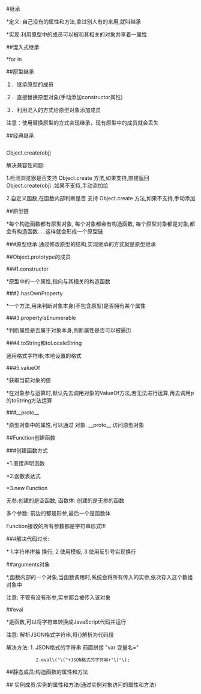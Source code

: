 \#继承

\*定义: 自己没有的属性和方法,拿过别人有的来用,就叫继承

\*实现:利用原型中的成员可以被和其相关的对象共享着一属性

\#\#混入式继承

\*for in

\#\#原型继承

１．继承原型的成员

２．直接替换原型对象\(手动添加constructor属性\)

３．利用混入的方式给原型对象添加成员

注意：使用替换原型的方式实现继承，现有原型中的成员就会丢失

\#\#经典继承

```

```

Object.create\(obj\)

   解决兼容性问题:

  1.检测浏览器是否支持 Object.create 方法,如果支持,直接返回 Object.create\(obj\) .如果不支持,手动添加给

  2.自定义函数,在函数内部判断是否 支持 Object.create 方法,如果不支持,手动添加

\#\#原型链

\*每个构造函数都有原型对象, 每个对象都会有构造函数, 每个原型对象都是对象,都会有构造函数.....这样就会形成一个原型链

\#\#\#原型继承:通过修改原型的结构,实现继承的方式就是原型继承

\#\#Object.prototype的成员

\#\#\#1.constructor

\*原型中的一个属性,指向与其相关的构造函数

\#\#\#2.hasOwnProperty

\*一个方法,用来判断对象本身\(不包含原型\)是否拥有某个属性

\#\#\#3.propertyIsEnumerable

\*判断属性是否属于对象本身,判断属性是否可以被遍历

\#\#\#4.toString和toLocaleString

通用格式字符串;本地设置的格式

\#\#\#5.valueOf

\*获取当前对象的值

\*在对象参与运算时,默认先去调用对象的ValueOf方法,若无法进行运算,再去调用p的toString方法运算

\#\#\#\_\_proto\_\_

\*原型对象中的属性,可以通过 对象. \_\_proto\_\_  访问原型对象

\#\#Function创建函数

\#\#\#创建函数方式

\*1.直接声明函数

\*2.函数表达式

\*3.new Function

无参:创建的是空函数;     函数体: 创建的是无参的函数

多个参数: 前边的都是形参,最后一个是函数体

Function接收的所有参数都是字符串形式!!!

\#\#\#解决代码过长:

\* 1.字符串拼接 换行; 2.使用模板;  3.使用反引号实现换行

\#\#arguments对象

\*,函数内部的一个对象,当函数调用时,系统会将所有传入的实参,依次存入这个数组对象中

注意: 不管有没有形参,实参都会被传入该对象

\#\#eval

\*是函数,可以将字符串转换成JavaScript代码并运行

注意: 解析JSON格式字符串,将{}解析为代码段

解决方法: 1. JSON格式的字符串 前面拼接 "var 变量名="

               2.eval\("\("+JSON格式的字符串+"\)"\);

\#\#静态成员:构造函数的属性和方法

\#\# 实例成员:实例的属性和方法\(通过实例对象访问的属性和方法\)

